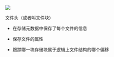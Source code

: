 ![](https://gitee.com/hxc8/images8/raw/master/img/202407191119424.jpg)

文件头（或者叫文件块）

- 在存储元数据中保存了每个文件的信息

- 保存文件的属性

- 跟踪哪一块存储块属于逻辑上文件结构的哪个偏移